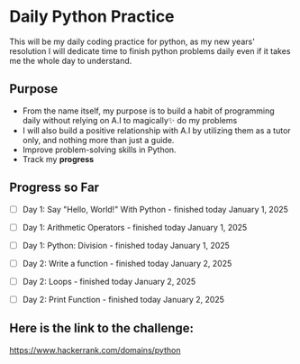 # Daily Python Practice

This will be my daily coding practice for python, as my new years' resolution I will dedicate time to finish python problems daily even if it takes me the whole day to understand.

## Purpose
- From the name itself, my purpose is to build a habit of programming daily without relying on A.I to magically✨ do my problems
- I will also build a positive relationship with A.I by utilizing them as a tutor only, and nothing more than just a guide.
- Improve problem-solving skills in Python.
- Track my **progress**

## Progress so Far
- [ ] Day 1: Say "Hello, World!" With Python - finished today January 1, 2025
- [ ] Day 1: Arithmetic Operators - finished today January 1, 2025
- [ ] Day 1: Python: Division - finished today January 1, 2025 
- [ ] Day 2: Write a function - finished today January 2, 2025
- [ ] Day 2: Loops - finished today January 2, 2025
- [ ] Day 2: Print Function - finished today January 2, 2025


## Here is the link to the challenge:

https://www.hackerrank.com/domains/python
